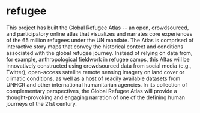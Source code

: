 # refugee

This project has built the Global Refugee Atlas -- an open, crowdsourced, and participatory online atlas that visualizes and narrates core experiences of the 65 million refugees under the UN mandate. The Atlas is comprised of interactive story maps that convey the historical context and conditions associated with the global refugee journey. Instead of relying on data from, for example, anthropological fieldwork in refugee camps, this Altas will be innovatively constructed using crowdsourced data from social media (e.g., Twitter), open-access satellite remote sensing imagery on land cover or climatic conditions, as well as a host of readily available datasets from UNHCR and other international humanitarian agencies. In its collection of complementary perspectives, the Global Refugee Atlas will provide a thought-provoking and engaging narration of one of the defining human journeys of the 21st century.
